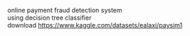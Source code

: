 online payment fraud detection system
<br>
using decision tree classifier
<br>
download https://www.kaggle.com/datasets/ealaxi/paysim1
